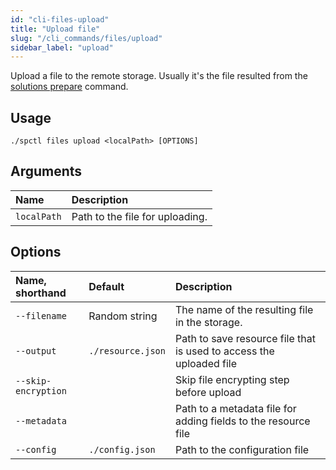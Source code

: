 ```yaml
---
id: "cli-files-upload"
title: "Upload file"
slug: "/cli_commands/files/upload"
sidebar_label: "upload"
---
```


Upload a file to the remote storage. Usually it's the file resulted from the [solutions prepare](/developers/cli_commands/solutions/prepare) command.

## Usage

```
./spctl files upload <localPath> [OPTIONS]
```

## Arguments

|**Name**| **Description**                 |
| :- |:--------------------------------|
|`localPath`| Path to the file for uploading. |

## Options

|**Name, shorthand**|**Default**|**Description**|
| :- | :- | :- |
|`--filename`|Random string|The name of the resulting file in the storage. |
|`--output`|`./resource.json`|Path to save resource file that is used to access the uploaded file|
|`--skip-encryption`||Skip file encrypting step before upload|
|`--metadata`||Path to a metadata file for adding fields to the resource file|
|`--config`|`./config.json`|Path to the configuration file|

